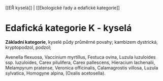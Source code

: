 [[EŘ kyselá]] | [[Ekologické řady a edafické kategorie]]

# Edafická kategorie K - kyselá

**Základní kategorie**, kyselé půdy průměrné povahy; kambizem dystrická, kryptopodzol, podzol; 

Avenella flexuosa, Vaccinium myrtillus, Festuca ovina, Luzula luzuloides ssp. luzuloides, Carex pilulifera, Carex pallescens, Hieracium lachenalii, Melampyrum pratense, Veronica officinalis, Calamagrostis villosa, Luzula sylvatica, Homogyne alpina, (Oxalis acetosella).



